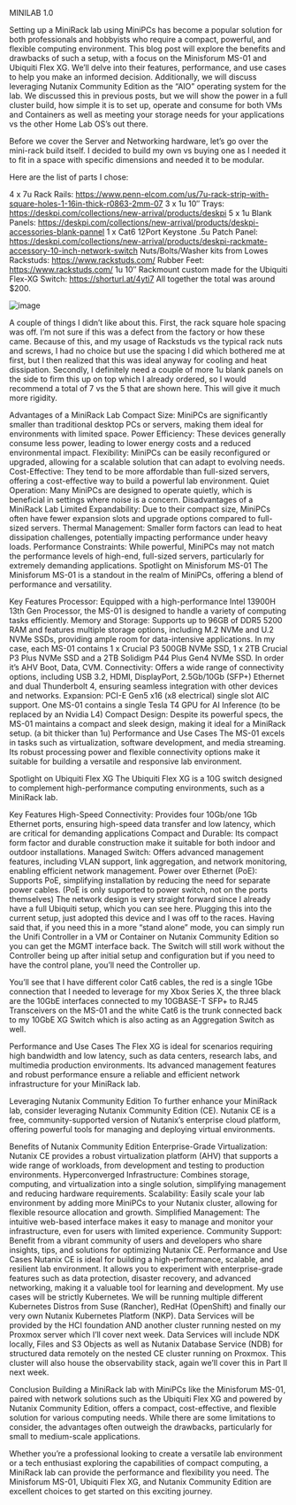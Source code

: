 MINILAB 1.0

Setting up a MiniRack lab using MiniPCs has become a popular solution for both professionals and hobbyists who require a compact, powerful, and flexible computing environment. This blog post will explore the benefits and drawbacks of such a setup, with a focus on the Minisforum MS-01 and Ubiquiti Flex XG. We’ll delve into their features, performance, and use cases to help you make an informed decision. Additionally, we will discuss leveraging Nutanix Community Edition as the “AIO” operating system for the lab. We discussed this in previous posts, but we will show the power in a full cluster build, how simple it is to set up, operate and consume for both VMs and Containers as well as meeting your storage needs for your applications vs the other Home Lab OS’s out there.

Before we cover the Server and Networking hardware, let’s go over the mini-rack build itself. I decided to build my own vs buying one as I needed it to fit in a space with specific dimensions and needed it to be modular.

Here are the list of parts I chose:

4 x 7u Rack Rails: https://www.penn-elcom.com/us/7u-rack-strip-with-square-holes-1-16in-thick-r0863-2mm-07
3 x 1u 10″ Trays: https://deskpi.com/collections/new-arrival/products/deskpi
5 x 1u Blank Panels: https://deskpi.com/collections/new-arrival/products/deskpi-accessories-blank-pannel
1 x Cat6 12Port Keystone .5u Patch Panel: https://deskpi.com/collections/new-arrival/products/deskpi-rackmate-accessory-10-inch-network-switch
Nuts/Bolts/Washer kits from Lowes
Rackstuds: https://www.rackstuds.com/
Rubber Feet: https://www.rackstuds.com/
1u 10″ Rackmount custom made for the Ubiquiti Flex-XG Switch: https://shorturl.at/4yti7
All together the total was around $200.

![image](https://github.com/msvirtualguy/minilab1.0/assets/28677603/0ac38b6d-7c10-445a-b4bf-3bf4d8be4a30)


A couple of things I didn’t like about this. First, the rack square hole spacing was off. I’m not sure if this was a defect from the factory or how these came. Because of this, and my usage of Rackstuds vs the typical rack nuts and screws, I had no choice but use the spacing I did which bothered me at first, but I then realized that this was ideal anyway for cooling and heat dissipation. Secondly, I definitely need a couple of more 1u blank panels on the side to firm this up on top which I already ordered, so I would recommend a total of 7 vs the 5 that are shown here. This will give it much more rigidity.

Advantages of a MiniRack Lab
Compact Size: MiniPCs are significantly smaller than traditional desktop PCs or servers, making them ideal for environments with limited space.
Power Efficiency: These devices generally consume less power, leading to lower energy costs and a reduced environmental impact.
Flexibility: MiniPCs can be easily reconfigured or upgraded, allowing for a scalable solution that can adapt to evolving needs.
Cost-Effective: They tend to be more affordable than full-sized servers, offering a cost-effective way to build a powerful lab environment.
Quiet Operation: Many MiniPCs are designed to operate quietly, which is beneficial in settings where noise is a concern.
Disadvantages of a MiniRack Lab
Limited Expandability: Due to their compact size, MiniPCs often have fewer expansion slots and upgrade options compared to full-sized servers.
Thermal Management: Smaller form factors can lead to heat dissipation challenges, potentially impacting performance under heavy loads.
Performance Constraints: While powerful, MiniPCs may not match the performance levels of high-end, full-sized servers, particularly for extremely demanding applications.
Spotlight on Minisforum MS-01
The Minisforum MS-01 is a standout in the realm of MiniPCs, offering a blend of performance and versatility.

Key Features
Processor: Equipped with a high-performance Intel 13900H 13th Gen Processor, the MS-01 is designed to handle a variety of computing tasks efficiently.
Memory and Storage: Supports up to 96GB of DDR5 5200 RAM and features multiple storage options, including M.2 NVMe and U.2 NVMe SSDs, providing ample room for data-intensive applications. In my case, each MS-01 contains 1 x Crucial P3 500GB NVMe SSD, 1 x 2TB Crucial P3 Plus NVMe SSD and a 2TB Solidigm P44 Plus Gen4 NVMe SSD. In order it’s AHV Boot, Data, CVM.
Connectivity: Offers a wide range of connectivity options, including USB 3.2, HDMI, DisplayPort, 2.5Gb/10Gb (SFP+) Ethernet and dual Thunderbolt 4, ensuring seamless integration with other devices and networks.
Expansion: PCI-E Gen5 x16 (x8 electrical) single slot AIC support. One MS-01 contains a single Tesla T4 GPU for AI Inference (to be replaced by an Nvidia L4)
Compact Design: Despite its powerful specs, the MS-01 maintains a compact and sleek design, making it ideal for a MiniRack setup. (a bit thicker than 1u)
Performance and Use Cases
The MS-01 excels in tasks such as virtualization, software development, and media streaming. Its robust processing power and flexible connectivity options make it suitable for building a versatile and responsive lab environment.

Spotlight on Ubiquiti Flex XG
The Ubiquiti Flex XG is a 10G switch designed to complement high-performance computing environments, such as a MiniRack lab.

Key Features
High-Speed Connectivity: Provides four 10Gb/one 1Gb Ethernet ports, ensuring high-speed data transfer and low latency, which are critical for demanding applications
Compact and Durable: Its compact form factor and durable construction make it suitable for both indoor and outdoor installations.
Managed Switch: Offers advanced management features, including VLAN support, link aggregation, and network monitoring, enabling efficient network management.
Power over Ethernet (PoE): Supports PoE, simplifying installation by reducing the need for separate power cables. (PoE is only supported to power switch, not on the ports themselves)
The network design is very straight forward since I already have a full Ubiquiti setup, which you can see here. Plugging this into the current setup, just adopted this device and I was off to the races. Having said that, if you need this in a more “stand alone” mode, you can simply run the Unifi Controller in a VM or Container on Nutanix Community Edition so you can get the MGMT interface back. The Switch will still work without the Controller being up after initial setup and configuration but if you need to have the control plane, you’ll need the Controller up.

You’ll see that I have different color Cat6 cables, the red is a single 1Gbe connection that I needed to leverage for my Xbox Series X, the three black are the 10GbE interfaces connected to my 10GBASE-T SFP+ to RJ45 Transceivers on the MS-01 and the white Cat6 is the trunk connected back to my 10GbE XG Switch which is also acting as an Aggregation Switch as well.

Performance and Use Cases
The Flex XG is ideal for scenarios requiring high bandwidth and low latency, such as data centers, research labs, and multimedia production environments. Its advanced management features and robust performance ensure a reliable and efficient network infrastructure for your MiniRack lab.

Leveraging Nutanix Community Edition
To further enhance your MiniRack lab, consider leveraging Nutanix Community Edition (CE). Nutanix CE is a free, community-supported version of Nutanix’s enterprise cloud platform, offering powerful tools for managing and deploying virtual environments.

Benefits of Nutanix Community Edition
Enterprise-Grade Virtualization: Nutanix CE provides a robust virtualization platform (AHV) that supports a wide range of workloads, from development and testing to production environments.
Hyperconverged Infrastructure: Combines storage, computing, and virtualization into a single solution, simplifying management and reducing hardware requirements.
Scalability: Easily scale your lab environment by adding more MiniPCs to your Nutanix cluster, allowing for flexible resource allocation and growth.
Simplified Management: The intuitive web-based interface makes it easy to manage and monitor your infrastructure, even for users with limited experience.
Community Support: Benefit from a vibrant community of users and developers who share insights, tips, and solutions for optimizing Nutanix CE.
Performance and Use Cases
Nutanix CE is ideal for building a high-performance, scalable, and resilient lab environment. It allows you to experiment with enterprise-grade features such as data protection, disaster recovery, and advanced networking, making it a valuable tool for learning and development. My use cases will be strictly Kubernetes. We will be running multiple different Kubernetes Distros from Suse (Rancher), RedHat (OpenShift) and finally our very own Nutanix Kubernetes Platform (NKP). Data Services will be provided by the HCI foundation AND another cluster running nested on my Proxmox server which I’ll cover next week. Data Services will include NDK locally, Files and S3 Objects as well as Nutanix Database Service (NDB) for structured data remotely on the nested CE cluster running on Proxmox. This cluster will also house the observability stack, again we’ll cover this in Part II next week.

Conclusion
Building a MiniRack lab with MiniPCs like the Minisforum MS-01, paired with network solutions such as the Ubiquiti Flex XG and powered by Nutanix Community Edition, offers a compact, cost-effective, and flexible solution for various computing needs. While there are some limitations to consider, the advantages often outweigh the drawbacks, particularly for small to medium-scale applications.

Whether you’re a professional looking to create a versatile lab environment or a tech enthusiast exploring the capabilities of compact computing, a MiniRack lab can provide the performance and flexibility you need. The Minisforum MS-01, Ubiquiti Flex XG, and Nutanix Community Edition are excellent choices to get started on this exciting journey.
